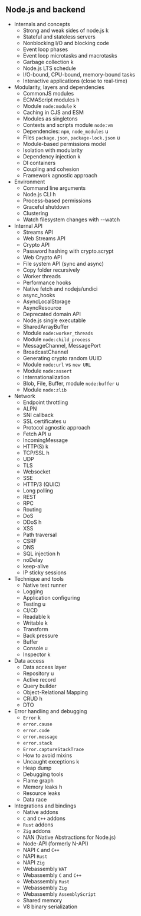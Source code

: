 ## Node.js and backend

- Internals and concepts
  - Strong and weak sides of node.js k
  - Stateful and stateless servers
  - Nonblocking I/O and blocking code
  - Event loop phases
  - Event loop microtasks and macrotasks
  - Garbage collection k
  - Node.js LTS schedule
  - I/O-bound, CPU-bound, memory-bound tasks
  - Interactive applications (close to real-time)
- Modularity, layers and dependencies
  - CommonJS modules
  - ECMAScript modules h
  - Module `node:module` k
  - Caching in CJS and ESM
  - Modules as singletons
  - Contexts and scripts module `node:vm`
  - Dependencies: `npm`, `node_modules` u
  - Files `package.json`, `package-lock.json` u
  - Module-based permissions model
  - Isolation with modularity
  - Dependency injection k
  - DI containers
  - Coupling and cohesion
  - Framework agnostic approach
- Environment
  - Command line arguments
  - Node.js CLI h
  - Process-based permissions
  - Graceful shutdown
  - Clustering
  - Watch filesystem changes with --watch
- Internal API
  - Streams API
  - Web Streams API
  - Crypto API
  - Password hashing with crypto.scrypt
  - Web Crypto API
  - File system API (sync and async)
  - Copy folder recursively
  - Worker threads
  - Performance hooks
  - Native fetch and nodejs/undici
  - async_hooks
  - AsyncLocalStorage
  - AsyncResource
  - Deprecated domain API
  - Node.js single executable
  - SharedArrayBuffer
  - Module `node:worker_threads`
  - Module `node:child_process`
  - MessageChannel, MessagePort
  - BroadcastChannel
  - Generating crypto random UUID
  - Module `node:url` vs `new URL`
  - Module `node:assert`
  - Internationalization
  - Blob, File, Buffer, module `node:buffer` u
  - Module `node:zlib`
- Network
  - Endpoint throttling
  - ALPN
  - SNI callback
  - SSL certificates u
  - Protocol agnostic approach
  - Fetch API u
  - IncomingMessage
  - HTTP(S) k
  - TCP/SSL h
  - UDP
  - TLS
  - Websocket
  - SSE
  - HTTP/3 (QUIC)
  - Long polling
  - REST
  - RPC
  - Routing
  - DoS
  - DDoS h
  - XSS
  - Path traversal
  - CSRF
  - DNS
  - SQL injection h
  - noDelay
  - keep-alive
  - IP sticky sessions
- Technique and tools
  - Native test runner
  - Logging
  - Application configuring
  - Testing u
  - CI/CD
  - Readable k
  - Writable k
  - Transform
  - Back pressure
  - Buffer
  - Console u
  - Inspector k
- Data access
  - Data access layer
  - Repository u
  - Active record
  - Query builder
  - Object-Relational Mapping
  - CRUD h
  - DTO
- Error handling and debugging
  - `Error` k
  - `error.cause`
  - `error.code`
  - `error.message`
  - `error.stack`
  - `Error.captureStackTrace`
  - How to avoid mixins
  - Uncaught exceptions k
  - Heap dump
  - Debugging tools
  - Flame graph
  - Memory leaks h
  - Resource leaks
  - Data race
- Integrations and bindings
  - Native addons
  - `C` and `C++` addons
  - `Rust` addons
  - `Zig` addons
  - NAN (Native Abstractions for Node.js)
  - Node-API (formerly N-API)
  - NAPI `C` and `C++`
  - NAPI `Rust`
  - NAPI `Zig`
  - Webassembly `WAT`
  - Webassembly `C` and `C++`
  - Webassembly `Rust`
  - Webassembly `Zig`
  - Webassembly `AssemblyScript`
  - Shared memory
  - V8 binary serialization
